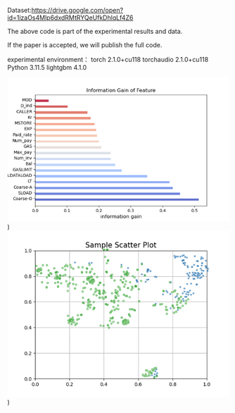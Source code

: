 
Dataset:https://drive.google.com/open?id=1izaOs4Mlp6dxdRMtRYQeUfkDhlqLf4Z6


The above code is part of the experimental results and data.



If the paper is accepted, we will publish the full code.





experimental environment：
torch                         2.1.0+cu118
torchaudio                    2.1.0+cu118
Python 3.11.5 
lightgbm                      4.1.0

![image](https://github.com/Federatedzhang/PDF-MF/blob/main/infor.png))
![image](https://github.com/Federatedzhang/PDF-MF/blob/main/Figure_3.png))
